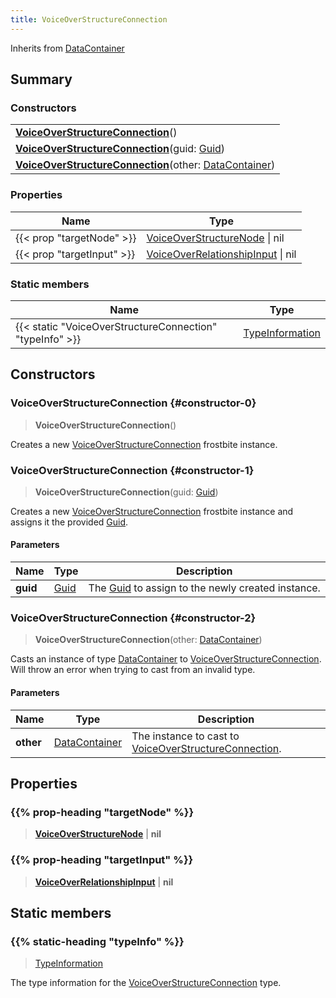 ```yaml
---
title: VoiceOverStructureConnection
---
```


Inherits from 
[DataContainer](/vext/ref/shared/class/datacontainer)

## Summary
### Constructors
| |
| ----------- |
| **[VoiceOverStructureConnection](#constructor-0)**() |
| **[VoiceOverStructureConnection](#constructor-1)**(guid: [Guid](/vext/ref/shared/class/guid)) |
| **[VoiceOverStructureConnection](#constructor-2)**(other: [DataContainer](/vext/ref/shared/class/datacontainer)) |

### Properties
| Name | Type |
| ---- | ---- |
| {{< prop "targetNode" >}} | [VoiceOverStructureNode](/vext/ref/fb/voiceoverstructurenode) \| nil |
| {{< prop "targetInput" >}} | [VoiceOverRelationshipInput](/vext/ref/fb/voiceoverrelationshipinput) \| nil |

### Static members
| Name | Type |
| ---- | ---- |
| {{< static "VoiceOverStructureConnection" "typeInfo" >}} | [TypeInformation](/vext/ref/shared/class/typeinformation) |

## Constructors
### VoiceOverStructureConnection {#constructor-0}
> **VoiceOverStructureConnection**()

Creates a new [VoiceOverStructureConnection](/vext/ref/fb/voiceoverstructureconnection) frostbite instance.

### VoiceOverStructureConnection {#constructor-1}
> **VoiceOverStructureConnection**(guid: [Guid](/vext/ref/shared/class/guid))

Creates a new [VoiceOverStructureConnection](/vext/ref/fb/voiceoverstructureconnection) frostbite instance and assigns it the provided [Guid](/vext/ref/shared/class/guid).

#### Parameters
| Name | Type | Description |
| ---- | ---- | ----------- |
| **guid** | [Guid](/vext/ref/shared/class/guid) | The [Guid](/vext/ref/shared/class/guid) to assign to the newly created instance. |

### VoiceOverStructureConnection {#constructor-2}
> **VoiceOverStructureConnection**(other: [DataContainer](/vext/ref/shared/class/datacontainer))

Casts an instance of type [DataContainer](/vext/ref/shared/class/datacontainer) to [VoiceOverStructureConnection](/vext/ref/fb/voiceoverstructureconnection). Will throw an error when trying to cast from an invalid type.

#### Parameters
| Name | Type | Description |
| ---- | ---- | ----------- |
| **other** | [DataContainer](/vext/ref/shared/class/datacontainer) | The instance to cast to [VoiceOverStructureConnection](/vext/ref/fb/voiceoverstructureconnection). |

## Properties
### {{% prop-heading "targetNode" %}}
> **[VoiceOverStructureNode](/vext/ref/fb/voiceoverstructurenode)** | **nil**

### {{% prop-heading "targetInput" %}}
> **[VoiceOverRelationshipInput](/vext/ref/fb/voiceoverrelationshipinput)** | **nil**

## Static members
### {{% static-heading "typeInfo" %}}
> [TypeInformation](/vext/ref/shared/class/typeinformation)

The type information for the [VoiceOverStructureConnection](/vext/ref/fb/voiceoverstructureconnection) type.

